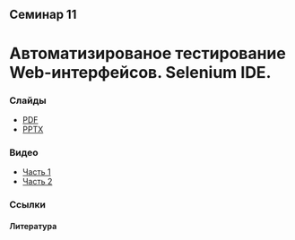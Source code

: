 Семинар 11
--

# Автоматизированое тестирование Web-интерфейсов. Selenium IDE.

### Слайды

* [PDF](Seminar11.pdf)
* [PPTX](Seminar11.pptx)

### Видео

* [Часть 1](TODO)
* [Часть 2](TODO)

### Ссылки

#### Литература



